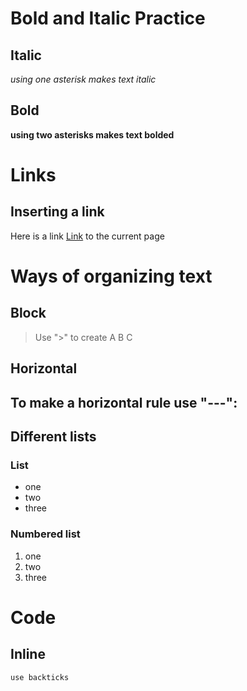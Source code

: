 # Bold and Italic Practice
## Italic
*using one asterisk makes text italic*
## Bold
**using two asterisks makes text bolded**

# Links
## Inserting a link
Here is a link [Link](https://myxpan.github.io/cse15l-lab-reports/) to the current page

# Ways of organizing text
## Block
> Use ">" to create
> A
> B
> C

## Horizontal
To make a horizontal rule use "---":
---

## Different lists
### List
- one
- two
- three
### Numbered list
1. one
2. two
3. three

# Code
## Inline
`use backticks`
